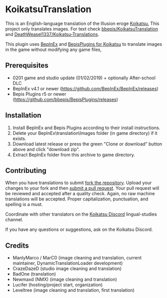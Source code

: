 # KoikatsuTranslation

This is an English-language translation of the Illusion eroge [Koikatsu.](http://illusion.jp/preview/koikatu/) This project only translates images. For text check [bbepis/KoikatsuTranslation](https://github.com/bbepis/KoikatsuTranslation) and [DeathWeasel1337/Koikatsu-Translations](https://github.com/DeathWeasel1337/Koikatsu-Translations).

This plugin uses [BepInEx](https://github.com/BepInEx/BepInEx) and [BepisPlugins for Koikatsu](https://github.com/bbepis/BepisPlugins) to translate images in the game without modifying any game files,

## Prerequisites
- 0201 game and studio update (01/02/2019) + optionally After-school DLC
- BepInEx v4.1 or newer (https://github.com/BepInEx/BepInEx/releases)
- Bepis Plugins r5 or newer (https://github.com/bbepis/BepisPlugins/releases)

## Installation
1. Install BepInEx and Bepis Plugins according to their install instructions.
2. Delete your BepInEx\translation\Images folder (in game directory) if it exists.
3. Download latest release or press the green "Clone or download" button above and click "download zip".
4. Extract BepInEx folder from this archive to game directory.

## Contributing
When you have translations to submit [fork the repository](https://help.github.com/articles/fork-a-repo/). Upload your changes to your fork and then [submit a pull request](https://help.github.com/articles/about-pull-requests/). Your pull request will be reviewed and accepted after a quality check. Again, no raw machine translations will be accepted. Proper capitalization, punctuation, and spelling is a must.  

Coordinate with other translators on the [Koikatsu Discord](https://discord.gg/urDt8CK) lingual-studies channel.

If you have any questions or suggestions, ask on the Koikatsu Discord.

## Credits
- ManlyMarco / MarC0 (image cleaning and translation, current maintainer, DynamicTranslationLoader development)
- CrazeDazeD (studio image cleaning and translation)
- BadOne (translation)
- Newmaxd (NMX) (image cleaning and translation)
- Lucifer (hosting/project start, organization)
- Leveltree (image cleaning and translation, first translation)
